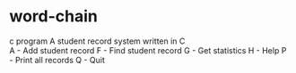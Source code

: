 # word-chain
c program
A student record system written in C </br>
A - Add student record F - Find student record G - Get statistics H - Help P - Print all records Q - Quit



